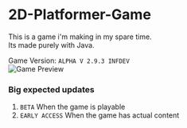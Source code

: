 # 2D-Platformer-Game

This is a game i'm making in my spare time.<br>
Its made purely with Java.
<br>

Game Version: `ALPHA V 2.9.3 INFDEV`<br>
<img src="https://i.ibb.co/nscZM0g/game-preview.png" alt="Game Preview">

### Big expected updates
1. `BETA` When the game is playable
2. `EARLY ACCESS` When the game has actual content
